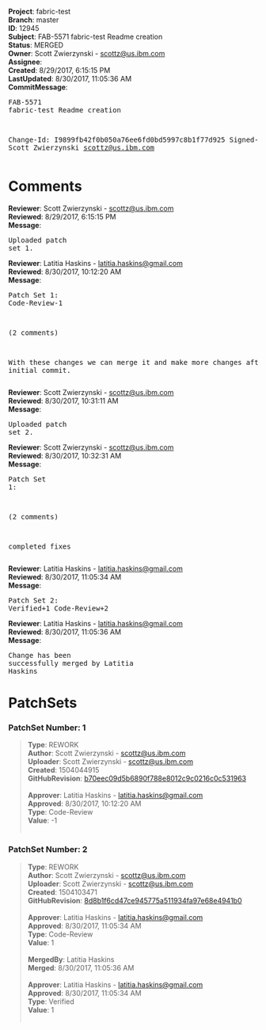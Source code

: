 <strong>Project</strong>: fabric-test<br><strong>Branch</strong>: master<br><strong>ID</strong>: 12945<br><strong>Subject</strong>: FAB-5571 fabric-test Readme creation<br><strong>Status</strong>: MERGED<br><strong>Owner</strong>: Scott Zwierzynski - scottz@us.ibm.com<br><strong>Assignee</strong>:<br><strong>Created</strong>: 8/29/2017, 6:15:15 PM<br><strong>LastUpdated</strong>: 8/30/2017, 11:05:36 AM<br><strong>CommitMessage</strong>:<br><pre>FAB-5571 fabric-test Readme creation

Change-Id: I9899fb42f0b050a76ee6fd0bd5997c8b1f77d925
Signed-off-by: Scott Zwierzynski <scottz@us.ibm.com>
</pre><h1>Comments</h1><strong>Reviewer</strong>: Scott Zwierzynski - scottz@us.ibm.com<br><strong>Reviewed</strong>: 8/29/2017, 6:15:15 PM<br><strong>Message</strong>: <pre>Uploaded patch set 1.</pre><strong>Reviewer</strong>: Latitia Haskins - latitia.haskins@gmail.com<br><strong>Reviewed</strong>: 8/30/2017, 10:12:20 AM<br><strong>Message</strong>: <pre>Patch Set 1: Code-Review-1

(2 comments)

With these changes we can merge it and make more changes after the initial commit.</pre><strong>Reviewer</strong>: Scott Zwierzynski - scottz@us.ibm.com<br><strong>Reviewed</strong>: 8/30/2017, 10:31:11 AM<br><strong>Message</strong>: <pre>Uploaded patch set 2.</pre><strong>Reviewer</strong>: Scott Zwierzynski - scottz@us.ibm.com<br><strong>Reviewed</strong>: 8/30/2017, 10:32:31 AM<br><strong>Message</strong>: <pre>Patch Set 1:

(2 comments)

completed fixes</pre><strong>Reviewer</strong>: Latitia Haskins - latitia.haskins@gmail.com<br><strong>Reviewed</strong>: 8/30/2017, 11:05:34 AM<br><strong>Message</strong>: <pre>Patch Set 2: Verified+1 Code-Review+2</pre><strong>Reviewer</strong>: Latitia Haskins - latitia.haskins@gmail.com<br><strong>Reviewed</strong>: 8/30/2017, 11:05:36 AM<br><strong>Message</strong>: <pre>Change has been successfully merged by Latitia Haskins</pre><h1>PatchSets</h1><h3>PatchSet Number: 1</h3><blockquote><strong>Type</strong>: REWORK<br><strong>Author</strong>: Scott Zwierzynski - scottz@us.ibm.com<br><strong>Uploader</strong>: Scott Zwierzynski - scottz@us.ibm.com<br><strong>Created</strong>: 1504044915<br><strong>GitHubRevision</strong>: [b70eec09d5b6890f788e8012c9c0216c0c531963](https://github.com/hyperledger/fabric-test/commit/b70eec09d5b6890f788e8012c9c0216c0c531963)<br><br><strong>Approver</strong>: Latitia Haskins - latitia.haskins@gmail.com<br><strong>Approved</strong>: 8/30/2017, 10:12:20 AM<br><strong>Type</strong>: Code-Review<br><strong>Value</strong>: -1<br><br></blockquote><h3>PatchSet Number: 2</h3><blockquote><strong>Type</strong>: REWORK<br><strong>Author</strong>: Scott Zwierzynski - scottz@us.ibm.com<br><strong>Uploader</strong>: Scott Zwierzynski - scottz@us.ibm.com<br><strong>Created</strong>: 1504103471<br><strong>GitHubRevision</strong>: [8d8b1f6cd47ce945775a511934fa97e68e4941b0](https://github.com/hyperledger/fabric-test/commit/8d8b1f6cd47ce945775a511934fa97e68e4941b0)<br><br><strong>Approver</strong>: Latitia Haskins - latitia.haskins@gmail.com<br><strong>Approved</strong>: 8/30/2017, 11:05:34 AM<br><strong>Type</strong>: Code-Review<br><strong>Value</strong>: 1<br><br><strong>MergedBy</strong>: Latitia Haskins<br><strong>Merged</strong>: 8/30/2017, 11:05:36 AM<br><br><strong>Approver</strong>: Latitia Haskins - latitia.haskins@gmail.com<br><strong>Approved</strong>: 8/30/2017, 11:05:34 AM<br><strong>Type</strong>: Verified<br><strong>Value</strong>: 1<br><br></blockquote>